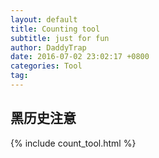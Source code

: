```yaml
---
layout: default
title: Counting tool
subtitle: just for fun
author: DaddyTrap
date: 2016-07-02 23:02:17 +0800
categories: Tool
tag: 
---
```


## 黑历史注意

{% include count_tool.html %}
